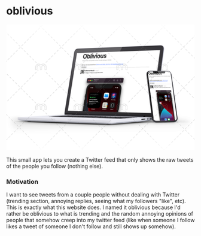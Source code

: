 # oblivious

![screenshot](screenshot2.png)

This small app lets you create a Twitter feed that only shows the raw tweets of the people you follow (nothing else).

### Motivation

I want to see tweets from a couple people without dealing with Twitter (trending section, annoying replies, seeing what my followers "like", etc). This is exactly what this website does. I named it oblivious because I'd rather be oblivious to what is trending and the random annoying opinions of people that somehow creep into my twitter feed (like when someone I follow likes a tweet of someone I don't follow and still shows up somehow).
